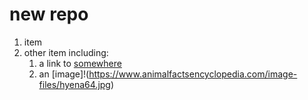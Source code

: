 # new repo
1. item
1. other item
	including:
	1. a link to [somewhere](https://www.wordreference.com/enfr/somewhere)
	1. an [image]!(https://www.animalfactsencyclopedia.com/image-files/hyena64.jpg)

